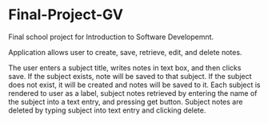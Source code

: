 # Final-Project-GV

Final school project for Introduction to Software Developemnt.

Application allows user to create, save, retrieve, edit, and delete notes. 

The user enters a subject title, writes notes in text box, and then clicks save. If the subject exists, note will be saved to that subject. 
If the subject does not exist, it will be created and notes will be saved to it. Each subject is rendered to user as a label, subject notes retrieved by 
entering the name of the subject into a text entry, and pressing get button. Subject notes are deleted by typing subject into text entry and clicking delete.
